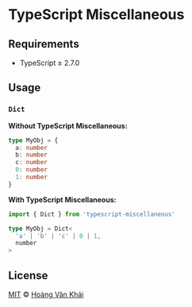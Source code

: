 # TypeScript Miscellaneous

## Requirements

* TypeScript ≥ 2.7.0

## Usage

### `Dict`

**Without TypeScript Miscellaneous:**

```typescript
type MyObj = {
  a: number
  b: number
  c: number
  0: number
  1: number
}
```

**With TypeScript Miscellaneous:**

```typescript
import { Dict } from 'typescript-miscellaneous'

type MyObj = Dict<
  'a' | 'b' | 'c' | 0 | 1,
  number
>
```

## License

[MIT](https://git.io/fxIAz) © [Hoàng Văn Khải](https://github.com/KSXGitHub)
